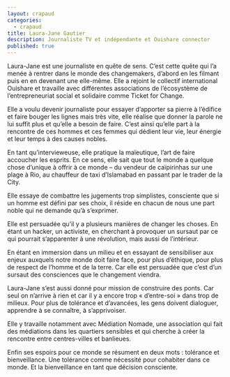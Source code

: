 ```yaml
---
layout: crapaud
categories:
  - crapaud
title: Laura-Jane Gautier
description: Journaliste TV et indépendante et Ouishare connector
published: true
---
```


Laura-Jane est une journaliste en quête de sens. C’est cette quête qui l’a menée à rentrer dans le monde des changemakers, d’abord en les filmant puis en en devenant une elle-même. Elle a rejoint le collectif international Ouishare et travaille avec différentes associations de l’écosystème de l’entrepreneuriat social et solidaire comme Ticket for Change. 

Elle a voulu devenir journaliste pour essayer d’apporter sa pierre à l’édifice et faire bouger les lignes mais très vite, elle réalise que donner la parole ne lui suffit plus et qu’elle a besoin de faire. C’est ainsi qu’elle part à la rencontre de ces hommes et ces femmes qui dédient leur vie, leur énergie et leur temps à des causes nobles.

En tant qu’intervieweuse, elle pratique la maïeutique, l’art de faire accoucher les esprits. En ce sens, elle sait que tout le monde a quelque chose d’unique à offrir à ce monde – du vendeur de caïpirinhas sur une plage à Rio, au chauffeur de taxi d’Islamabad en passant par le trader de la City. 

Elle essaye de combattre les jugements trop simplistes, consciente que si un homme est défini par ses choix, il réside en chacun de nous une part noble qui ne demande qu’à s’exprimer.

Elle est persuadée qu’il y a plusieurs manières de changer les choses. En étant un hacker, un activiste, en cherchant à provoquer un sursaut par ce qui pourrait s’apparenter à une révolution, mais aussi de l’intérieur. 

En étant en immersion dans un milieu et en essayant de sensibiliser aux enjeux auxquels notre monde doit faire face, pour plus d’éthique, pour plus de respect de l’homme et de la terre. Car elle est persuadée que c’est d’un sursaut des consciences que le changement viendra.
 
Laura-Jane s’est aussi donné pour mission de construire des ponts. Car seul on n’arrive à rien et car il y a encore trop « d’entre-soi » dans trop de milieux. Pour plus de tolérance et d’avancées, les gens doivent dialoguer, apprendre à se connaître, à s’apprivoiser. 

Elle y travaille notamment avec Médiation Nomade, une association qui fait des médiations dans les quartiers sensibles et qui cherche à créer la rencontre entre centres-villes et banlieues.
 
Enfin ses espoirs pour ce monde se résument en deux mots : tolérance et bienveillance. Une tolérance comme nécessité pour cohabiter dans ce monde. Et la bienveillance en tant que décision consciente.
